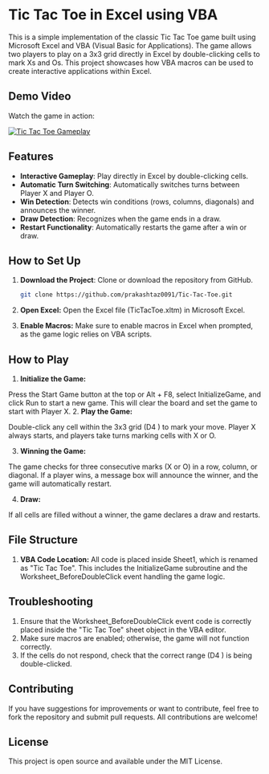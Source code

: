 
# Tic Tac Toe in Excel using VBA

This is a simple implementation of the classic Tic Tac Toe game built using Microsoft Excel and VBA (Visual Basic for Applications). The game allows two players to play on a 3x3 grid directly in Excel by double-clicking cells to mark Xs and Os. This project showcases how VBA macros can be used to create interactive applications within Excel.

## Demo Video

Watch the game in action:

[![Tic Tac Toe Gameplay](https://i9.ytimg.com/vi_webp/GZAMDAwgLwk/mq2.webp?sqp=CJCW77YG-oaymwEmCMACELQB8quKqQMa8AEB-AGoB4AC0AWKAgwIABABGGIgYihiMA8=&rs=AOn4CLD4vEsjMAH4GR_pXTqPM2B2TMbeFQ)](https://youtu.be/GZAMDAwgLwk)


## Features

- **Interactive Gameplay**: Play directly in Excel by double-clicking cells.
- **Automatic Turn Switching**: Automatically switches turns between Player X and Player O.
- **Win Detection**: Detects win conditions (rows, columns, diagonals) and announces the winner.
- **Draw Detection**: Recognizes when the game ends in a draw.
- **Restart Functionality**: Automatically restarts the game after a win or draw.

## How to Set Up

1. **Download the Project**: Clone or download the repository from GitHub.

   ```bash
   git clone https://github.com/prakashtaz0091/Tic-Tac-Toe.git
2. **Open Excel:** Open the Excel file (TicTacToe.xltm) in Microsoft Excel.

3. **Enable Macros:** Make sure to enable macros in Excel when prompted, as the game logic relies on VBA scripts.

## How to Play
1. **Initialize the Game:**

Press the Start Game button at the top or Alt + F8, select InitializeGame, and click Run to start a new game. This will clear the board and set the game to start with Player X.
2. **Play the Game:**

Double-click any cell within the 3x3 grid (D4
) to mark your move.
Player X always starts, and players take turns marking cells with X or O.

3. **Winning the Game:**

The game checks for three consecutive marks (X or O) in a row, column, or diagonal. If a player wins, a message box will announce the winner, and the game will automatically restart.

4. **Draw:**

If all cells are filled without a winner, the game declares a draw and restarts.


## File Structure
1. **VBA Code Location:**
All code is placed inside Sheet1, which is renamed as "Tic Tac Toe". This includes the InitializeGame subroutine and the Worksheet_BeforeDoubleClick event handling the game logic.

## Troubleshooting
 1. Ensure that the Worksheet_BeforeDoubleClick event code is correctly placed inside the "Tic Tac Toe" sheet object in the VBA editor.
2. Make sure macros are enabled; otherwise, the game will not function correctly.
3. If the cells do not respond, check that the correct range (D4
) is being double-clicked.

## Contributing
If you have suggestions for improvements or want to contribute, feel free to fork the repository and submit pull requests. All contributions are welcome!

## License
This project is open source and available under the MIT License.
